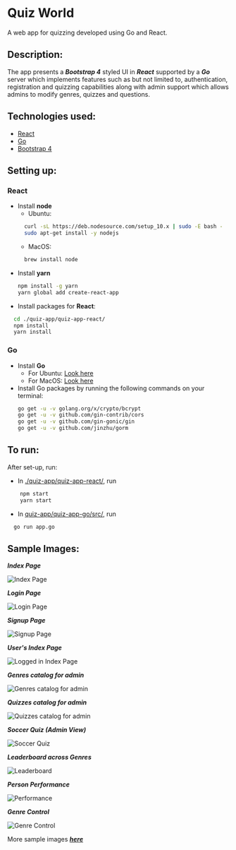 # Quiz World
A web app for quizzing developed using Go and React.
## Description:
The app presents a ***Bootstrap 4*** styled UI in ***React*** supported by a ***Go*** server which implements features such as but not limited to, authentication, registration and quizzing capabilities along with admin support which allows admins to modify genres, quizzes and questions.

## Technologies used:
* [React](https://reactjs.org/)
* [Go](https://golang.org/)
* [Bootstrap 4](http://getbootstrap.com/)

## Setting up:
### React
  - Install **node**
    - Ubuntu:
    ```bash
      curl -sL https://deb.nodesource.com/setup_10.x | sudo -E bash -
      sudo apt-get install -y nodejs
    ```
    - MacOS:
    ```bash
      brew install node
    ```
  - Install **yarn**
    ```bash
    npm install -g yarn
    yarn global add create-react-app
    ```
  - Install packages for **React**:
  ```bash
    cd ./quiz-app/quiz-app-react/
    npm install
    yarn install
  ```

### Go  
  - Install **Go**
    - For Ubuntu: [Look here](https://www.linode.com/docs/development/go/install-go-on-ubuntu/)
    - For MacOS: [Look here](http://sourabhbajaj.com/mac-setup/Go/README.html)
  - Install Go packages by running the following commands on your terminal:
    ```bash
    go get -u -v golang.org/x/crypto/bcrypt
    go get -u -v github.com/gin-contrib/cors
    go get -u -v github.com/gin-gonic/gin
    go get -u -v github.com/jinzhu/gorm
    ```

## To run:
After set-up, run:
- In [./quiz-app/quiz-app-react/](./quiz-app/quiz-app-react), run  
```bash
    npm start
    yarn start
```  
- In [quiz-app/quiz-app-go/src/](quiz-app/quiz-app-go/src/), run
```bash
  go run app.go
```

## Sample Images:

***Index Page***

![Index Page](./sample-images/index.png)

***Login Page***

![Login Page](./sample-images/login.png)

***Signup Page***

![Signup Page](./sample-images/signup.png)

***User's Index Page***

![Logged in Index Page](./sample-images/logged_in_index.png)

***Genres catalog for admin***

![Genres catalog for admin](./sample-images/genres_admin.png)

***Quizzes catalog for admin***

![Quizzes catalog for admin](./sample-images/sports_quizzes_admin.png)

***Soccer Quiz (Admin View)***

![Soccer Quiz](./sample-images/soccer_quiz_admin.png)

***Leaderboard across Genres***

![Leaderboard](./sample-images/all_leaderboard.png)

***Person Performance***

![Performance](./sample-images/performance.png)

***Genre Control***

![Genre Control](./sample-images/admin_panel.png)

More sample images ***[here](./sample-images/)***
